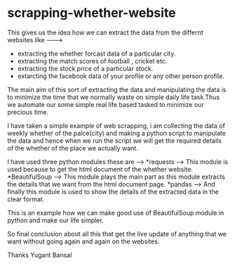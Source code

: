 # scrapping-whether-website

This gives us the idea how we can extract the data from the differnt websites like --->
  * extracting the whether forcast data of a particular city.
  * extracting the match scores of football , cricket etc.
  * extracting the stock price of a particular stock.
  * extarcting the facebook data of your profile or any other person profile.

The main aim of this sort of extracting the data and manipulating the data is to minimize the time that we normally waste on simple daily 
life task.Thus we automate our some simple real life based tasked to minimize our precious time.

I have taken a simple example of web scrapping, i am collecting the data of weekly whether of the palce(city) and making a python script
to manipulate the data and hence when we run the script we will get the required details of the whether of the place we actually want.

I have used three python modules these are -->
  *requests --> This module is used because to get the html document of the whether website.
  *BeautifulSoup --> This module plays the main part as this module extracts the details that we want from the html document page.
  *pandas --> And finally this module is used to show the details of the extracted data in the clear format.
  
This is an example how we can make good use of BeautifulSoup module in python and make our life simpler.

So final conclusion about all this that get the live update of anything that we want without going again and again on the websites.

Thanks
Yugant Bansal
